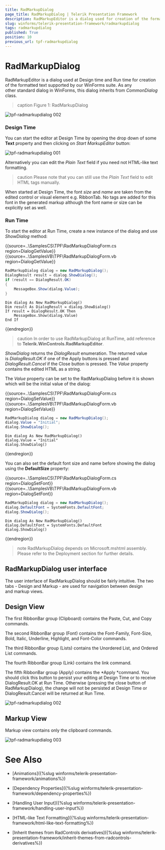 ```yaml
---
title: RadMarkupDialog
page_title: RadMarkupDialog | Telerik Presentation Framework
description: RadMarkupEditor is a dialog used for creation of the formatted text supported by our WinForms suite.
slug: winforms/telerik-presentation-framework/radmarkupdialog
tags: radmarkupdialog
published: True
position: 10
previous_url: tpf-radmarkupdialog
---
```


# RadMarkupDialog

RadMarkupEditor is a dialog used at Design time and Run time for creation of the formatted text supported by our WinForms suite. As any other standard dialog in WinForms, this dialog inherits from *CommonDialog* class.

>caption Figure 1: RadMarkupDialog

![tpf-radmarkupdialog 002](images/tpf-radmarkupdialog002.png)

### Design Time

You can start the editor at Design Time by opening the drop down of some __Text__ property and then clicking on *Start MarkupEditor* button:

![tpf-radmarkupdialog 001](images/tpf-radmarkupdialog001.png)

Alternatively you can edit the *Plain Text* field if you need not HTML-like text formatting. 

>caution Please note that you can still use the *Plain Text* field to edit HTML tags manually.
>

When started at Design Time, the font *size* and *name* are taken from the edited control or visual element e.g. RibbonTab. No tags are added for this font in the generated markup although the font name or size can be explicitly set as well.

### Run Time

To start the editor at Run Time, create a new instance of the dialog and use *ShowDialog* method:

{{source=..\SamplesCS\TPF\RadMarkupDialogForm.cs region=DialogGetValue}} 
{{source=..\SamplesVB\TPF\RadMarkupDialogForm.vb region=DialogGetValue}} 

````C#
RadMarkupDialog dialog = new RadMarkupDialog();
DialogResult result = dialog.ShowDialog();
if (result == DialogResult.OK)
{
    MessageBox.Show(dialog.Value);
}

````
````VB.NET
Dim dialog As New RadMarkupDialog()
Dim result As DialogResult = dialog.ShowDialog()
If result = DialogResult.OK Then
    MessageBox.Show(dialog.Value)
End If

````

{{endregion}} 


>caution In order to use RadMarkupDialog at RunTime, add reference to __Telerik.WinControls.RadMarkupEditor__.
>

*ShowDialog* returns the *DialogResult* enumeration. The returned value is *DialogResult.OK* if one of the Apply buttons is pressed and *DialogResult.Cancel* if the Close button is pressed. The *Value* property contains the edited HTML as a string. 

The *Value* property can be set to the RadMarkupDialog before it is shown which will be the initial value of the dialog:

{{source=..\SamplesCS\TPF\RadMarkupDialogForm.cs region=DialogSetValue}} 
{{source=..\SamplesVB\TPF\RadMarkupDialogForm.vb region=DialogSetValue}} 

````C#
RadMarkupDialog dialog = new RadMarkupDialog();
dialog.Value = "Initial";
dialog.ShowDialog();

````
````VB.NET
Dim dialog As New RadMarkupDialog()
dialog.Value = "Initial"
dialog.ShowDialog()

````

{{endregion}} 

You can also set the default font size and name before showing the dialog using the __DefaultSize__ property:

{{source=..\SamplesCS\TPF\RadMarkupDialogForm.cs region=DialogSetFont}} 
{{source=..\SamplesVB\TPF\RadMarkupDialogForm.vb region=DialogSetFont}} 

````C#
RadMarkupDialog dialog = new RadMarkupDialog();
dialog.DefaultFont = SystemFonts.DefaultFont;
dialog.ShowDialog();

````
````VB.NET
Dim dialog As New RadMarkupDialog()
dialog.DefaultFont = SystemFonts.DefaultFont
dialog.ShowDialog()

````

{{endregion}} 

>note RadMarkupDialog depends on Microsoft.mshtml assembly. Please refer to the Deployment section for further details.
>

## RadMarkupDialog user interface

The user interface of RadMarkupDialog should be fairly intuitive. The two tabs - Design and Markup - are used for navigation between design and markup views. 

## Design View 

The first RibbonBar group (Clipboard) contains the Paste, Cut, and Copy commands.

The second RibbonBar group (Font) contains the Font-Family, Font-Size, Bold, Italic, Underline, Highlight, and Font-Color commands.

The third RibbonBar group (Lists) contains the Unordered List, and Ordered List commands.

The fourth RibbonBar group (Link) contains the link command.

The fifth RibbonBar group (Apply) contains the *Apply *command. You should click this button to persist your editing at Design Time or to receive DialogResult.OK at Run Time. Otherwise (pressing the close button of RadMarkupDialog), the change will not be persisted at Design Time or DialogResult.Cancel will be returned at Run Time. 

![tpf-radmarkupdialog 002](images/tpf-radmarkupdialog002.png)

## Markup View

Markup view contains only the clipboard commands. 

![tpf-radmarkupdialog 003](images/tpf-radmarkupdialog003.png)

# See Also
* [Animations]({%slug winforms/telerik-presentation-framework/animations%})

* [Dependency Properties]({%slug winforms/telerik-presentation-framework/dependency-properties%})

* [Handling User Input]({%slug winforms/telerik-presentation-framework/handling-user-input%})

* [HTML-like Text Formatting]({%slug winforms/telerik-presentation-framework/html-like-text-formatting%})

* [Inherit themes from RadControls derivatives]({%slug winforms/telerik-presentation-framework/inherit-themes-from-radcontrols-derivatives%})


